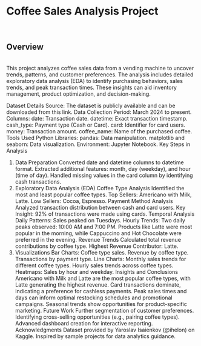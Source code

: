 <h1>Coffee Sales Analysis Project</h1> <br>
<h2>Overview</h2> <br>
This project analyzes coffee sales data from a vending machine to uncover trends, patterns, and customer preferences. The analysis includes detailed exploratory data analysis (EDA) to identify purchasing behaviors, sales trends, and peak transaction times. These insights can aid inventory management, product optimization, and decision-making.

Dataset Details
Source: The dataset is publicly available and can be downloaded from this link.
Data Collection Period: March 2024 to present.
Columns:
date: Transaction date.
datetime: Exact transaction timestamp.
cash_type: Payment type (Cash or Card).
card: Identifier for card users.
money: Transaction amount.
coffee_name: Name of the purchased coffee.
Tools Used
Python Libraries:
pandas: Data manipulation.
matplotlib and seaborn: Data visualization.
Environment: Jupyter Notebook.
Key Steps in Analysis
1. Data Preparation
Converted date and datetime columns to datetime format.
Extracted additional features: month, day (weekday), and hour (time of day).
Handled missing values in the card column by identifying cash transactions.
2. Exploratory Data Analysis (EDA)
Coffee Type Analysis
Identified the most and least popular coffee types.
Top Sellers: Americano with Milk, Latte.
Low Sellers: Cocoa, Espresso.
Payment Method Analysis
Analyzed transaction distribution between cash and card users.
Key Insight: 92% of transactions were made using cards.
Temporal Analysis
Daily Patterns:
Sales peaked on Tuesdays.
Hourly Trends:
Two daily peaks observed: 10:00 AM and 7:00 PM.
Products like Latte were most popular in the morning, while Cappuccino and Hot Chocolate were preferred in the evening.
Revenue Trends
Calculated total revenue contributions by coffee type.
Highest Revenue Contributor: Latte.
3. Visualizations
Bar Charts:
Coffee type sales.
Revenue by coffee type.
Transactions by payment type.
Line Charts:
Monthly sales trends for different coffee types.
Hourly sales trends across coffee types.
Heatmaps:
Sales by hour and weekday.
Insights and Conclusions
Americano with Milk and Latte are the most popular coffee types, with Latte generating the highest revenue.
Card transactions dominate, indicating a preference for cashless payments.
Peak sales times and days can inform optimal restocking schedules and promotional campaigns.
Seasonal trends show opportunities for product-specific marketing.
Future Work
Further segmentation of customer preferences.
Identifying cross-selling opportunities (e.g., pairing coffee types).
Advanced dashboard creation for interactive reporting.
Acknowledgments
Dataset provided by Yaroslav Isaienkov (@ihelon) on Kaggle.
Inspired by sample projects for data analytics guidance.
